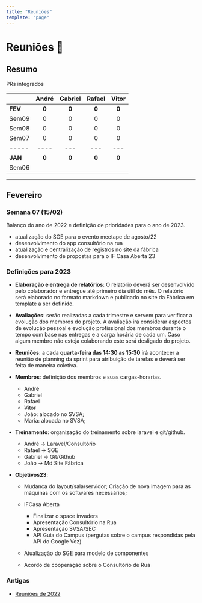 ```yaml
---
title: "Reuniões"
template: "page"
---
```


# Reuniões 📓

## Resumo
PRs integrados

|              	| André 	| Gabriel 	| Rafael 	| Vitor 	|
|:---       	|:---:  	|:---:  	|:---:	    |:---:  	|
| **FEV**    	| **0** 	|  **0**  	|  **0** 	| **0** 	|
| Sem09        	|   0   	|    0    	|    0   	|   0   	|
| Sem08        	|   0   	|    0    	|    0   	|   0   	|
| Sem07        	|   0   	|    0    	|    0   	|   0   	|
| -----       	| ----     	| ---      	| ---     	| ---       |
| **JAN**    	| **0** 	|  **0**  	|  **0** 	| **0** 	|
| Sem06        	|       	|         	|        	|       	|

---

## Fevereiro

<!-- ### Semana 09 (01/03) -->

<!-- ### Semana 08 (22/02) -->

### Semana 07 (15/02)

Balanço do ano de 2022 e definição de prioridades para o ano de 2023.

- atualização do SGE para o evento meetape de agosto/22
- desenvolvimento do app consultório na rua 
- atualização e centralização de registros no site da fábrica
- desenvolvimento de propostas para o IF Casa Aberta 23

### Definições para 2023

- **Elaboração e entrega de relatórios**: O relatório deverá ser desenvolvido pelo colaborador e entregue até primeiro dia útil do mês. O relatório será elaborado no formato markdown e publicado no site da Fábrica em template a ser definido.

- **Avaliações**: serão realizadas a cada trimestre e servem para verificar a evolução dos membros do projeto. A avaliação irá considerar aspectos de evolução pessoal e evolução profissional dos membros durante o tempo com base nas entregas e a carga horária de cada um. Caso algum membro não esteja colaborando este será desligado do projeto.

- **Reuniões**: a cada **quarta-feira das 14:30 as 15:30** irá acontecer a reunião de planning da sprint para atribuição de tarefas e deverá ser feita de maneira coletiva. 

- **Membros**: definição dos membros e suas cargas-horarias.
    - André
    - Gabriel
    - Rafael
    - ~~Vitor~~
    - João: alocado no SVSA;
    - Maria: alocada no SVSA;

- **Treinamento**: organização do treinamento sobre laravel e git/github.
    - André -> Laravel/Consultório
    - Rafael -> SGE
    - Gabriel -> Git/Github
    - João -> Md Site Fábrica

- **Objetivos23**:
    - Mudança do layout/sala/servidor; Criação de nova imagem para as máquinas com os softwares necessários;
    - IFCasa Aberta
        - Finalizar o space invaders
        - Apresentação Consultório na Rua
        - Apresentação SVSA/SEC
        - API Guia do Campus (pergutas sobre o campus respondidas pela API do Google Voz)

    - Atualização do SGE para modelo de componentes
    - Acordo de cooperação sobre o Consultório de Rua


### Antigas
- [Reuniões de 2022](reunioes-22)
